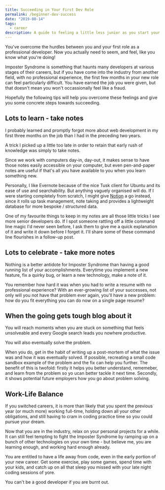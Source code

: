 ```yaml
---
title: Succeeding in Your First Dev Role
permalink: /beginner-dev-success
date: "2019-08-14"
tags:
  - career
description: A guide to feeling a little less junior as you start your software engineering career, from a high school English teacher turned Lead Software Engineer.
---
```


You've overcome the hurdles between you and your first role as a professional developer. Now you actually need to seem, and feel, like you know what you're doing!

Imposter Syndrome is something that haunts many developers at various stages of their careers, but if you have come into the industry from another field, with no professional experience, the first few months in your new role can feel particularly difficult. You have earned the job you were given, but that doesn't mean you won't occassionally feel like a fraud.

Hopefully the following tips will help you overcome these feelings and give you some concrete steps towards succeeding.

## Lots to learn - take notes

I probably learned and promptly forgot more about web development in my first three months on the job than I had in the preceding two years.

A trick I picked up a little too late in order to retain that early rush of knowledge was simply to take notes.

Since we work with computers day-in, day-out, it makes sense to have those notes easily accessible on your computer, but even pen-and-paper notes are useful if that's all you have available to you when you learn something new.

Personally, I like Evernote because of the nice Tusk client for Ubuntu and its ease of use and searchability. But anything vaguely organised will do. If I were starting completely from scratch, I might give [Notion](https://notion.so) a go instead, since it rolls up task management, note taking and provides a lightweight database for more bespoke / structured data.

One of my favourite things to keep in my notes are all those little tricks I see more senior developers do. If I spot someone rattling off a little command line magic I'd never seen before, I ask them to give me a quick explanation of it and write it down before I forget it. I'll share some of these command line flourishes in a follow-up post.

## Lots to celebrate - take more notes

Nothing is a better antidote for Imposter Syndrome than having a good running list of your accomplishments. Everytime you implement a new feature, fix a quirky bug, or learn a new technology, make a note of it.

You remember how hard it was when you had to write a resume with no professional experience? With an ever-growing list of your successes, not only will you not have that problem ever again, you'll have a new problem: how do you fit everything you can do now on a single page resume?

## When the going gets tough blog about it

You will reach moments when you are stuck on something that feels unsolveable and every Google search leads you nowhere productive.

You will also eventually solve the problem.

When you do, get in the habit of writing up a post-mortem of what the issue was and how it was eventually solved. If possible, recreating a small code sandbox example of the problem and the fix can help you further. The benefit of this is twofold: firstly it helps you better understand, rememeber, and learn from the problem so yo ucan better tackle it next time. Secondly, it shows potential future employers how you go about problem solving.

## Work-Life Balance

If you switched careers, it is more than likely that you spent the previous year (or much more) working full-time, holding down all your other obligations, and still having to cram in coding practice time so you could pursue your dream.

Now that you are in the industry, relax on your personal projects for a while. It can still feel tempting to fight the Imposter Syndrome by ramping up on a bunch of other technologies on your own time - but believe me, you are learning enough, and working hard enough already.

You are entitled to have a life away from code, even in the early portion of your new career. Get some exercise, play some games, spend time with your kids, and catch up on all that sleep you missed with your late night coding sessions of yore.

You can't be a good developer if you are burnt out.
